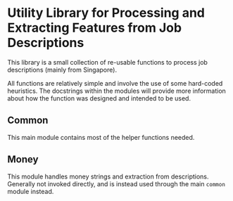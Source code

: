 # Utility Library for Processing and Extracting Features from Job Descriptions

This library is a small collection of re-usable functions to process job descriptions (mainly from Singapore).

All functions are relatively simple and involve the use of some hard-coded heuristics. The docstrings within the modules will provide more information about how the function was designed and intended to be used.

## Common

This main module contains most of the helper functions needed.

## Money

This module handles money strings and extraction from descriptions. Generally not invoked directly, and is instead used through the main `common` module instead.


